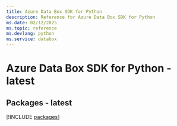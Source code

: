 ```yaml
---
title: Azure Data Box SDK for Python
description: Reference for Azure Data Box SDK for Python
ms.date: 02/12/2025
ms.topic: reference
ms.devlang: python
ms.service: databox
---
```

# Azure Data Box SDK for Python - latest
## Packages - latest
[!INCLUDE [packages](data-box-index.md)]